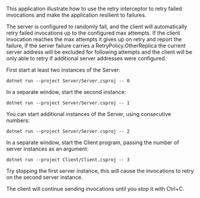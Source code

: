 This application illustrate how to use the retry interceptor to retry failed invocations and make the application
resilient to failures.

The server is configured to randomly fail, and the client will automatically retry failed invocations up to the
configured max attempts. If the client invocation reaches the max attempts it gives up on retry and report the failure,
if the server failure carries a RetryPolicy.OtherReplica the current server address will be excluded for following attempts
and the client will be only able to retry if additional server addresses were configured.

First start at least two instances of the Server:
```
dotnet run --project Server/Server.csproj -- 0
```

In a separate window, start the second instance:
```
dotnet run --project Server/Server.csproj -- 1
```

You can start additional instances of the Server, using consecutive numbers:
```
dotnet run --project Server/Server.csproj -- 2
```

In a separate window, start the Client program, passing the number of server instances as an argument:
```
dotnet run --project Client/Client.csproj -- 3
```

Try stopping the first server instance, this will cause the invocations to retry on the second server instance.

The client will continue sending invocations until you stop it with Ctrl+C.
